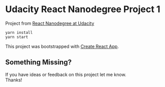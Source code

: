 # Udacity React Nanodegree Project 1

Project from [React Nanodegree at Udacity](https://www.udacity.com/course/react-nanodegree--nd019)<br>

```
yarn install
yarn start
```

This project was bootstrapped with [Create React App](https://github.com/facebookincubator/create-react-app).

## Something Missing?

If you have ideas or feedback on this project let me know.<br>
Thanks!
